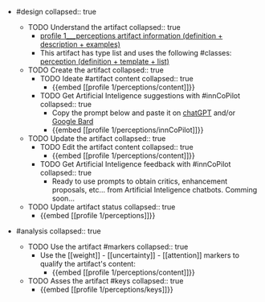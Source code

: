 
- #design
   collapsed:: true
  - TODO Understand the artifact
    collapsed:: true
    - [profile 1___perceptions artifact information (definition + description + examples)](https://go.innbok.com/#/page/innBoK%2Fprofile-%28id%29%2Fperceptions%2Finfo)
    - This artifact has type list and uses the following #classes: [perception (definition + template + list)](https://go.innbok.com/#/page/innBoK%2Fclass%2Fperception)
  - TODO Create the artifact
     collapsed:: true
    - TODO Ideate #artifact content
      collapsed:: true
      - {{embed [[profile 1/perceptions/content]]}}
    - TODO Get Artificial Inteligence suggestions with #innCoPilot
      collapsed:: true
      - Copy the prompt below and paste it on [chatGPT](https://chat.openai.com) and/or [Google Bard](https://bard.google.com/chat)
      - {{embed [[profile 1/perceptions/innCoPilot]]}}
  - TODO Update the artifact
    collapsed:: true
    - TODO Edit the artifact content
     collapsed:: true
      - {{embed [[profile 1/perceptions/content]]}}
    - TODO Get Artificial Inteligence feedback with #innCoPilot
      collapsed:: true
      - Ready to use prompts to obtain critics, enhancement proposals, etc... from Artificial Inteligence chatbots. Comming soon...
  - TODO Update artifact status
    collapsed:: true
    - {{embed [[profile 1/perceptions]]}}


- #analysis
  collapsed:: true
  - TODO Use the artifact #markers
    collapsed:: true
    - Use the [[weight]] - [[uncertainty]] - [[attention]] markers to qualify the artifact's content:
      - {{embed [[profile 1/perceptions/content]]}}
  - TODO Asses the artifact #keys
    collapsed:: true
    - {{embed [[profile 1/perceptions/keys]]}}



